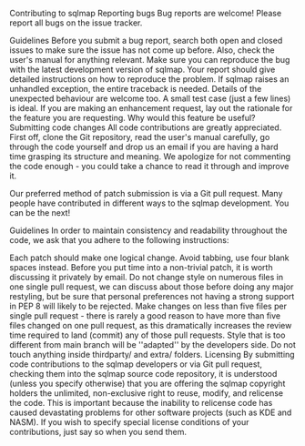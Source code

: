 Contributing to sqlmap
Reporting bugs
Bug reports are welcome! Please report all bugs on the issue tracker.

Guidelines
Before you submit a bug report, search both open and closed issues to make sure the issue has not come up before. Also, check the user's manual for anything relevant.
Make sure you can reproduce the bug with the latest development version of sqlmap.
Your report should give detailed instructions on how to reproduce the problem. If sqlmap raises an unhandled exception, the entire traceback is needed. Details of the unexpected behaviour are welcome too. A small test case (just a few lines) is ideal.
If you are making an enhancement request, lay out the rationale for the feature you are requesting. Why would this feature be useful?
Submitting code changes
All code contributions are greatly appreciated. First off, clone the Git repository, read the user's manual carefully, go through the code yourself and drop us an email if you are having a hard time grasping its structure and meaning. We apologize for not commenting the code enough - you could take a chance to read it through and improve it.

Our preferred method of patch submission is via a Git pull request. Many people have contributed in different ways to the sqlmap development. You can be the next!

Guidelines
In order to maintain consistency and readability throughout the code, we ask that you adhere to the following instructions:

Each patch should make one logical change.
Avoid tabbing, use four blank spaces instead.
Before you put time into a non-trivial patch, it is worth discussing it privately by email.
Do not change style on numerous files in one single pull request, we can discuss about those before doing any major restyling, but be sure that personal preferences not having a strong support in PEP 8 will likely to be rejected.
Make changes on less than five files per single pull request - there is rarely a good reason to have more than five files changed on one pull request, as this dramatically increases the review time required to land (commit) any of those pull requests.
Style that is too different from main branch will be ''adapted'' by the developers side.
Do not touch anything inside thirdparty/ and extra/ folders.
Licensing
By submitting code contributions to the sqlmap developers or via Git pull request, checking them into the sqlmap source code repository, it is understood (unless you specify otherwise) that you are offering the sqlmap copyright holders the unlimited, non-exclusive right to reuse, modify, and relicense the code. This is important because the inability to relicense code has caused devastating problems for other software projects (such as KDE and NASM). If you wish to specify special license conditions of your contributions, just say so when you send them.
